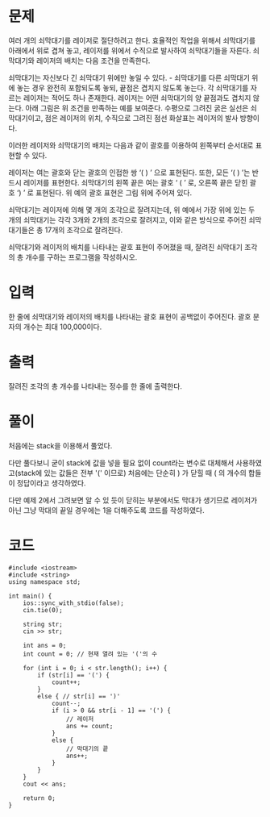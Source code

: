 # 문제

여러 개의 쇠막대기를 레이저로 절단하려고 한다. 효율적인 작업을 위해서 쇠막대기를 아래에서 위로 겹쳐 놓고, 레이저를 위에서 수직으로 발사하여 쇠막대기들을 자른다. 쇠막대기와 레이저의 배치는 다음 조건을 만족한다.

쇠막대기는 자신보다 긴 쇠막대기 위에만 놓일 수 있다. - 쇠막대기를 다른 쇠막대기 위에 놓는 경우 완전히 포함되도록 놓되, 끝점은 겹치지 않도록 놓는다.
각 쇠막대기를 자르는 레이저는 적어도 하나 존재한다.
레이저는 어떤 쇠막대기의 양 끝점과도 겹치지 않는다.
아래 그림은 위 조건을 만족하는 예를 보여준다. 수평으로 그려진 굵은 실선은 쇠막대기이고, 점은 레이저의 위치, 수직으로 그려진 점선 화살표는 레이저의 발사 방향이다.

이러한 레이저와 쇠막대기의 배치는 다음과 같이 괄호를 이용하여 왼쪽부터 순서대로 표현할 수 있다.

레이저는 여는 괄호와 닫는 괄호의 인접한 쌍 ‘( ) ’ 으로 표현된다. 또한, 모든 ‘( ) ’는 반드시 레이저를 표현한다.
쇠막대기의 왼쪽 끝은 여는 괄호 ‘ ( ’ 로, 오른쪽 끝은 닫힌 괄호 ‘) ’ 로 표현된다.
위 예의 괄호 표현은 그림 위에 주어져 있다.

쇠막대기는 레이저에 의해 몇 개의 조각으로 잘려지는데, 위 예에서 가장 위에 있는 두 개의 쇠막대기는 각각 3개와 2개의 조각으로 잘려지고, 이와 같은 방식으로 주어진 쇠막대기들은 총 17개의 조각으로 잘려진다.

쇠막대기와 레이저의 배치를 나타내는 괄호 표현이 주어졌을 때, 잘려진 쇠막대기 조각의 총 개수를 구하는 프로그램을 작성하시오.

# 입력

한 줄에 쇠막대기와 레이저의 배치를 나타내는 괄호 표현이 공백없이 주어진다. 괄호 문자의 개수는 최대 100,000이다.

# 출력

잘려진 조각의 총 개수를 나타내는 정수를 한 줄에 출력한다.

# 풀이

처음에는 stack을 이용해서 풀었다.

다만 풀다보니 굳이 stack에 값을 넣을 필요 없이 count라는 변수로 대체해서 사용하였고(stack에 있는 값들은 전부 '(' 이므로) 처음에는 단순히 ) 가 닫힐 때 ( 의 개수의 합들이 정답이라고 생각하였다.

다만 예제 2에서 그려보면 알 수 있 듯이 닫히는 부분에서도 막대가 생기므로 레이저가 아닌 그냥 막대의 끝일 경우에는 1을 더해주도록 코드를 작성하였다.

# 코드

```
#include <iostream>
#include <string>
using namespace std;

int main() {
    ios::sync_with_stdio(false);
    cin.tie(0);

    string str;
    cin >> str;

    int ans = 0;
    int count = 0; // 현재 열려 있는 '('의 수

    for (int i = 0; i < str.length(); i++) {
        if (str[i] == '(') {
            count++;
        }
        else { // str[i] == ')'
            count--;
            if (i > 0 && str[i - 1] == '(') {
                // 레이저
                ans += count;
            }
            else {
                // 막대기의 끝
                ans++;
            }
        }
    }
    cout << ans;

    return 0;
}
```